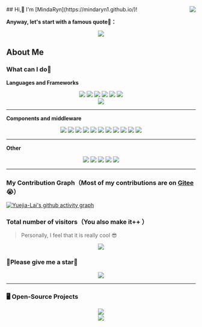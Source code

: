 
<img align="right" src="https://count.getloli.com/get/@:MindaRyn1?theme=rule34">
## Hi,👋 I'm [MindaRyn](https://mindaryn1.github.io/)!

**Anyway, let's start with a famous quote🤩：**

<div align="center">
<img src="https://quotes-github-readme.vercel.app/api?type=horizontal&theme=auto" />
</div>


## About Me



### What can I do🤔


**Languages and Frameworks**

<div align="center">
<img src="https://img.shields.io/badge/-Java-important?style=for-the-badge" />
<img src="https://img.shields.io/badge/-Spring-brightgreen?style=for-the-badge" />
<img src="https://img.shields.io/badge/-Spring%20Boot-brightgreen?style=for-the-badge" />
<img src="https://img.shields.io/badge/-Spring%20MVC-9cf?style=for-the-badge" />
<img src="https://img.shields.io/badge/-Spring%20Cloud-blue?style=for-the-badge" />
<img src="https://img.shields.io/badge/-MyBatis-red?style=for-the-badge" />
</div>

<div align="center">
<img src="https://github-readme-stats.vercel.app/api/top-langs/?username=Yuejia-Lai&layout=compact"/>
</div>

---

**Components and middleware**

<div align="center">
<img src="https://img.shields.io/badge/-RabbitMQ%20%26%20RocketMQ%20%26%20Kafka-ff69b4" />
<img src="https://img.shields.io/badge/-ElasticSearch%20%26%20Kibana-blueviolet" />
<img src="https://img.shields.io/badge/-Eureka%20%26%20Nacos-green" />
<img src="https://img.shields.io/badge/-Zuul%20%26%20Gateway-dc88a1" />
<img src="https://img.shields.io/badge/-Redis-critical" />
<img src="https://img.shields.io/badge/-Docker-83ef12" />
<img src="https://img.shields.io/badge/-WebSocket-1af442"/>
<img src="https://img.shields.io/badge/-FastDFS%20%26%20MinIO-inactive" />
<img src="https://img.shields.io/badge/-MySQL-yellow" />
<img src="https://img.shields.io/badge/-MongoDB-black" />
<img src="https://img.shields.io/badge/-Nginx-pink"/>
</div>

---

**Other**

<div align="center">
<img src="https://img.shields.io/badge/-SQL-yellowgreen"/>
<img src="https://img.shields.io/badge/-Linux-71aa29"/>
<img src="https://img.shields.io/badge/-Git-purple"/>
<img src="https://img.shields.io/badge/-Maven-grey"/>
<img src="https://img.shields.io/badge/-Python-blue"/>
</div>


---



### My Contribution Graph（Most of my contributions are on [Gitee](https://gitee.com/MindaRyn)😭）

[![Yuejia-Lai's github activity graph](https://github-readme-activity-graph.cyclic.app/graph?username=Yuejia-Lai&theme=github-compact&hide_border=true&area=true&hide_title=true)](http://www.blog.laiyuejia.cn)

### Total number of visitors（You also make it++ ）

> Personally, I feel that it is really cool 😎


<div align="center">
<img src="https://profile-counter.glitch.me/Yuejia-Lai/count.svg"/>
</div>

### 🥺Please give me a star🌟 

<div align="center">
<img src="https://github-readme-stats.vercel.app/api?username=Yuejia-Lai&show_icons=true&theme=transparent&include_all_commits=true&hide=prs,issues,contribs"/>
</div>

---

### 🖥️ Open-Source Projects

<div align="center">
<a href="https://github.com/Yuejia-Lai/bilibili">
<img src="https://github-readme-stats.vercel.app/api/pin/?username=Yuejia-Lai&repo=bilibili"/>
</a>
</div>

<div align="center">
<a href="https://github.com/Yuejia-Lai/simpleframework">
<img src="https://github-readme-stats.vercel.app/api/pin/?username=Yuejia-Lai&repo=simpleframework"/>
</a>
</div>
